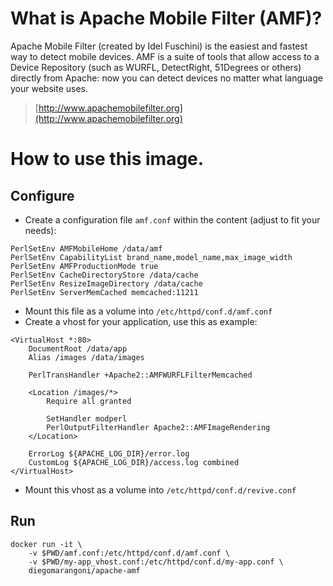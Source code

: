 # What is Apache Mobile Filter (AMF)?

Apache Mobile Filter (created by Idel Fuschini) is the easiest and fastest way to detect mobile devices.
AMF is a suite of tools that allow access to a Device Repository (such as WURFL, DetectRight, 51Degrees or others) directly from Apache: now you can detect devices no matter what language your website uses.

> [http://www.apachemobilefilter.org](http://www.apachemobilefilter.org)

# How to use this image.

## Configure

- Create a configuration file `amf.conf` within the content (adjust to fit your needs):

```
PerlSetEnv AMFMobileHome /data/amf
PerlSetEnv CapabilityList brand_name,model_name,max_image_width
PerlSetEnv AMFProductionMode true
PerlSetEnv CacheDirectoryStore /data/cache
PerlSetEnv ResizeImageDirectory /data/cache
PerlSetEnv ServerMemCached memcached:11211
```

- Mount this file as a volume into `/etc/httpd/conf.d/amf.conf`
- Create a vhost for your application, use this as example:

```
<VirtualHost *:80>
    DocumentRoot /data/app
    Alias /images /data/images

    PerlTransHandler +Apache2::AMFWURFLFilterMemcached

    <Location /images/*>
        Require all granted

        SetHandler modperl
        PerlOutputFilterHandler Apache2::AMFImageRendering
    </Location>

    ErrorLog ${APACHE_LOG_DIR}/error.log
    CustomLog ${APACHE_LOG_DIR}/access.log combined
</VirtualHost>
```

- Mount this vhost as a volume into `/etc/httpd/conf.d/revive.conf`

## Run

```
docker run -it \
    -v $PWD/amf.conf:/etc/httpd/conf.d/amf.conf \
    -v $PWD/my-app_vhost.conf:/etc/httpd/conf.d/my-app.conf \
    diegomarangoni/apache-amf
```

